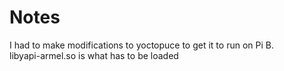 Notes
=====
I had to make modifications to yoctopuce to get it to run on Pi B.  
libyapi-armel.so is what has to be loaded 